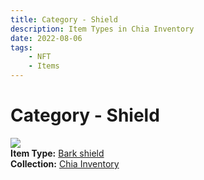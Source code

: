 ```yaml
---
title: Category - Shield
description: Item Types in Chia Inventory
date: 2022-08-06
tags:
    - NFT
    - Items
---
```


# Category - Shield
<div class="item_type_thumbnail">
<a href="../../Types/Shield/Bark_shield/Bark_shield"><img loading="lazy" src="https://bv46xgta2twphxxxuxtpn3ixvhgnmfnsyxl3eyyfqarru5mray.arweave.net/DXnrmmDU7PPe96Xm9-u0XqczWFbLF17JjBYAjGnWRBg"></a><br/>
<div><strong>Item Type:</strong> <a href="../../Types/Shield/Bark_shield/Bark_shield">Bark shield</a></div>
<div><strong>Collection:</strong> <a href="https://www.spacescan.io/xch/nft/collection/col16fpva26fhdjp2echs3cr7c30gzl7qe67hu9grtsjcqldz354asjsyzp6wx">Chia Inventory</a></div>
</div>

